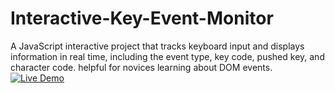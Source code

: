 # Interactive-Key-Event-Monitor
A JavaScript interactive project that tracks keyboard input and displays information in real time, including the event type, key code, pushed key, and character code.  helpful for novices learning about DOM events.
[![Live Demo](https://img.shields.io/badge/Live%20Demo-Click%20Here-brightgreen)](https://aaditech25.github.io/Interactive-Key-Event-Monitor/)


